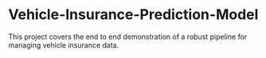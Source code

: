 # Vehicle-Insurance-Prediction-Model
This project covers the end to end demonstration of a robust pipeline for managing vehicle insurance data. 

